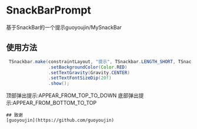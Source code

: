# SnackBarPrompt
基于SnackBar的一个提示guoyoujin/MySnackBar
## 使用方法
```java
 TSnackbar.make(constraintLayout, "提示", TSnackbar.LENGTH_SHORT, TSnackbar.APPEAR_FROM_TOP_TO_DOWN)
                .setBackgroundColor(Color.RED)
                .setTextGravity(Gravity.CENTER)
                .setTextFontSizeDip(20f)
                .show();
```
顶部弹出提示:APPEAR_FROM_TOP_TO_DOWN
底部弹出提示:APPEAR_FROM_BOTTOM_TO_TOP
```
## 致谢
[guoyoujin](https://github.com/guoyoujin)

